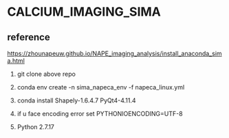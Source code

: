 # CALCIUM_IMAGING_SIMA

## reference 
https://zhounapeuw.github.io/NAPE_imaging_analysis/install_anaconda_sima.html

1. git clone above repo
2. conda env create -n sima_napeca_env -f napeca_linux.yml
3. conda install Shapely-1.6.4.7 PyQt4-4.11.4
4. if u face encoding error  set PYTHONIOENCODING=UTF-8

5. Python 2.7.17
